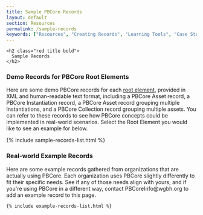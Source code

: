 ```yaml
---
title: Sample PBCore Records
layout: default
section: Resources
permalink: /sample-records
keywords: ["Resources", "Creating Records", "Learning Tools", "Case Studies"]
---
```

<div class="row>
  <div class="col-md-12">

    <h2 class="red title bold">
      Sample Records
    </h2>

</div>

<div class="row">
  <h3>Demo Records for PBCore Root Elements</h3>
  <p>Here are some demo PBCore records for each <a href="/elements/root">root element</a>, provided in XML and human-readable text format, including a PBCore Asset record, a PBCore Instantiation record, a PBCore Asset record grouping multiple Instantiations, and a PBCore Collection record grouping multiple assets. You can refer to these records to see how PBCore concepts could be implemented in real-world scenarios. Select the Root Element you would like to see an example for below.</p>

</div>

{% include sample-records-list.html %}

<div class="row sample-records-examples">
  <div class="col-md-12">
    <h3>Real-world Example Records</h3>
    <p>Here are some example records gathered from organizations that are actually using PBCore. Each organization uses PBCore slightly differently to fit their specific needs. See if any of those needs align with yours, and if you're using PBCore in a different way, contact PBCoreInfo@wgbh.org to add an example record to this page.</p>

    {% include example-records-list.html %}

  </div>
</div>
